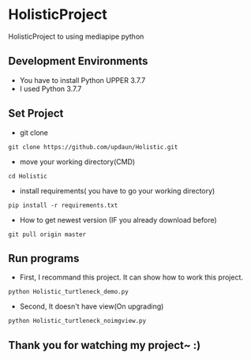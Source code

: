 # HolisticProject
 HolisticProject to using mediapipe python
   
## Development Environments
 - You have to install Python UPPER 3.7.7
 - I used Python 3.7.7
 
## Set Project

- git clone 

```
git clone https://github.com/updaun/Holistic.git
```

- move your working directory(CMD)
```
cd Holistic
```

- install requirements( you have to go your working directory)
```
pip install -r requirements.txt
```

- How to get newest version (IF you already download before)

```
git pull origin master
```


## Run programs
- First, I recommand this project. It can show how to work this project.
```
python Holistic_turtleneck_demo.py
```
- Second, It doesn't have view(On upgrading)
```
python Holistic_turtleneck_noimgview.py
```

## Thank you for watching my project~ :)

